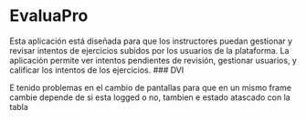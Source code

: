 # EvaluaPro
Esta aplicación está diseñada para que los instructores puedan gestionar y revisar intentos de ejercicios subidos por los usuarios de la plataforma. La aplicación permite ver intentos pendientes de revisión, gestionar usuarios, y calificar los intentos de los ejercicios.  ### DVI

E tenido problemas en el cambio de pantallas para que en un mismo frame cambie depende de si esta logged o no, tambien e estado atascado con la tabla
